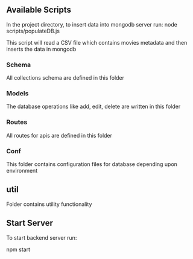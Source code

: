 ## Available Scripts

In the project directory, to insert data into mongodb server run:
node scripts/populateDB.js

This script will read a CSV file which contains movies metadata and then inserts the data in mongodb

### Schema

All collections schema are defined in this folder

### Models

The database operations like add, edit, delete are written in this folder

### Routes

All routes for apis are defined in this folder

### Conf

This folder contains configuration files for database depending upon environment

## util

Folder contains utility functionality

## Start Server

To start backend server run:

npm start
